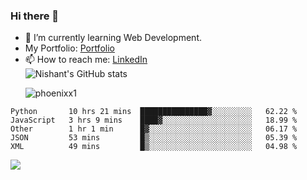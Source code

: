 ### Hi there 👋

<!--
**phoenixx1/phoenixx1** is a ✨ _special_ ✨ repository because its `README.md` (this file) appears on your GitHub profile.

Here are some ideas to get you started:

- 🔭 I’m currently working on ...
- 🌱 I’m currently learning ...
- 👯 I’m looking to collaborate on ...
- 🤔 I’m looking for help with ...
- 💬 Ask me about ...
- 📫 How to reach me: ...
- 😄 Pronouns: ...
- ⚡ Fun fact: ...
-->
- 🌱 I’m currently learning Web Development.
- My Portfolio: [Portfolio](https://phoenixx1.github.io/)
- 📫 How to reach me: [LinkedIn](https://www.linkedin.com/in/nishant-saxena-2609/)  
![Nishant's GitHub stats](https://github-readme-stats.vercel.app/api?username=phoenixx1&count_private=true)<p><img align="center" src="https://github-readme-streak-stats.herokuapp.com/?user=phoenixx1&" alt="phoenixx1" /></p>  
<!--START_SECTION:waka-->
```text
Python       10 hrs 21 mins  ███████████████▓░░░░░░░░░   62.22 % 
JavaScript   3 hrs 9 mins    ████▓░░░░░░░░░░░░░░░░░░░░   18.99 % 
Other        1 hr 1 min      █▓░░░░░░░░░░░░░░░░░░░░░░░   06.17 % 
JSON         53 mins         █▒░░░░░░░░░░░░░░░░░░░░░░░   05.39 % 
XML          49 mins         █▒░░░░░░░░░░░░░░░░░░░░░░░   04.98 % 
```
<!--END_SECTION:waka-->

![](https://komarev.com/ghpvc/?username=phoenixx1&style=plastic)

<!-- ![Visitor Count](https://profile-counter.glitch.me/phoenixx1/count.svg) -->
